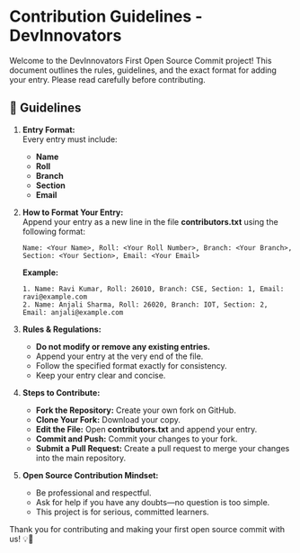 # Contribution Guidelines - DevInnovators

Welcome to the DevInnovators First Open Source Commit project! This document outlines the rules, guidelines, and the exact format for adding your entry. Please read carefully before contributing.

## 📌 Guidelines

1. **Entry Format:**  
   Every entry must include:
   - **Name**
   - **Roll**
   - **Branch**
   - **Section**
   - **Email**

2. **How to Format Your Entry:**  
   Append your entry as a new line in the file **contributors.txt** using the following format:
   ```
   Name: <Your Name>, Roll: <Your Roll Number>, Branch: <Your Branch>, Section: <Your Section>, Email: <Your Email>
   ```
   **Example:**
   ```
   1. Name: Ravi Kumar, Roll: 26010, Branch: CSE, Section: 1, Email: ravi@example.com
   2. Name: Anjali Sharma, Roll: 26020, Branch: IOT, Section: 2, Email: anjali@example.com
   ```

3. **Rules & Regulations:**
   - **Do not modify or remove any existing entries.**
   - Append your entry at the very end of the file.
   - Follow the specified format exactly for consistency.
   - Keep your entry clear and concise.

4. **Steps to Contribute:**
   - **Fork the Repository:** Create your own fork on GitHub.
   - **Clone Your Fork:** Download your copy.
   - **Edit the File:** Open **contributors.txt** and append your entry.
   - **Commit and Push:** Commit your changes to your fork.
   - **Submit a Pull Request:** Create a pull request to merge your changes into the main repository.

5. **Open Source Contribution Mindset:**
   - Be professional and respectful.
   - Ask for help if you have any doubts—no question is too simple.
   - This project is for serious, committed learners.

Thank you for contributing and making your first open source commit with us! 💡🎯
